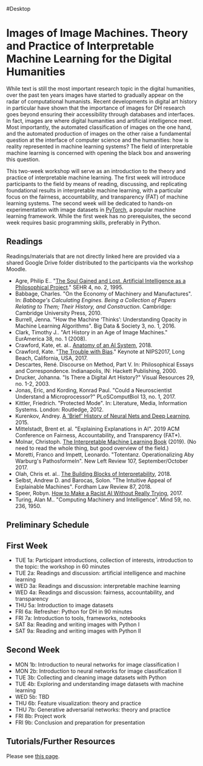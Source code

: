 #Desktop

# Images of Image Machines. Theory and Practice of Interpretable Machine Learning for the Digital Humanities

While text is still the most important research topic in the digital humanities, over the past ten years images have started to gradually appear on the radar of computational humanists. Recent developments in digital art history in particular have shown that the importance of images for DH research goes beyond ensuring their accessibility through databases and interfaces. In fact, images are where digital humanities and artificial intelligence meet. Most importantly, the automated classification of images on the one hand, and the automated production of images on the other raise a fundamental question at the interface of computer science and the humanities: how is reality represented in machine learning systems? The field of interpretable machine learning is concerned with opening the black box and answering this question.

This two-week workshop will serve as an introduction to the theory and practice of interpretable machine learning. The first week will introduce participants to the field by means of reading, discussing, and replicating foundational results in interpretable machine learning, with a particular focus on the fairness, accountability, and transparency (FAT) of machine learning systems. The second week will be dedicated to hands-on experimentation with image datasets in [PyTorch](https://pytorch.org/), a popular machine learning framework. While the first week has no prerequisites, the second week requires basic programming skills, preferably in Python. 

## Readings

Readings/materials that are not directly linked here are provided via a shared Google Drive folder distributed to the participants via the workshop Moodle.

- Agre, Philip E.. "[The Soul Gained and Lost. Artificial Intelligence as a Philosophical Project](https://web.stanford.edu/group/SHR/4-2/text/agre.html)." SEHR 4, no. 2, 1995.
- Babbage, Charles. "On the Economy of Machinery and Manufactures". In: *Babbage's Calculating Engines. Being a Collection of Papers Relating to Them; Their History, and Construction*. Cambridge: Cambridge University Press, 2010.
- Burrell, Jenna. "How the Machine ‘Thinks’: Understanding Opacity in Machine Learning Algorithms". Big Data & Society 3, no. 1, 2016.
- Clark, Timothy J.. "Art History in an Age of Image Machines." EurAmerica 38, no. 1 (2008).
- Crawford, Kate, et. al.. [Anatomy of an AI System]( https://anatomyof.ai), 2018.
- Crawford, Kate. "[The Trouble with Bias](https://www.youtube.com/watch?v=fMym_BKWQzk&t=698s)." Keynote at NIPS2017, Long Beach, California, USA, 2017.
- Descartes, René. Discourse on Method, Part V. In: Philosophical Essays and Correspondence. Indianapolis, IN: Hackett Publishing, 2000.
- Drucker, Johanna. "Is There a Digital Art History?" Visual Resources 29, no. 1-2, 2003.
- Jonas, Eric, and Kording, Konrad Paul. "Could a Neuroscientist Understand a Microprocessor?" PLoSComputBiol 13, no. 1, 2017.
- Kittler, Friedrich. "Protected Mode". In: Literature, Media, Information Systems. London: Routledge, 2012.
- Kurenkov, Andrey. [A 'Brief' History of Neural Nets and Deep Learning](http://www.andreykurenkov.com/writing/ai/a-brief-history-of-neural-nets-and-deep-learning/), 2015.
- Mittelstadt, Brent  et. al. "Explaining Explanations in AI". 2019 ACM Conference on Fairness, Accountability, and Transparency (FAT*).
- Molnar, Christoph. [The Interpretable Machine Learning Book](https://christophm.github.io/interpretable-ml-book/) (2019). (No need to read the whole thing, but good overview of the field.)
- Moretti, Franco and Impett, Leonardo. "Totentanz. Operationalizing Aby Warburg's Pathosformeln". New Left Review 107, September/October 2017.
- Olah, Chris et. al.. [The Building Blocks of Interpretability](https://distill.pub/2018/building-blocks/), 2018.
- Selbst, Andrew D. and Barocas, Solon. "The Intuitive Appeal of Explainable Machines". Fordham Law Review 87, 2018.
- Speer, Robyn. [How to Make a Racist AI Without Really Trying](https://blog.conceptnet.io/posts/2017/how-to-make-a-racist-ai-without-really-trying/), 2017.
- Turing, Alan M.. "Computing Machinery and Intelligence". Mind 59, no. 236, 1950.

## Preliminary Schedule

## First Week

- TUE 1a: Participant introductions, collection of interests, introduction to the topic: the workshop in 60 minutes
- TUE 2a: Readings and discussion: artificial intelligence and machine learning
- WED 3a: Readings and discussion: interpretable machine learning
- WED 4a: Readings and discussion: fairness, accountability, and transparency
- THU 5a: Introduction to image datasets
- FRI 6a: Refresher: Python for DH in 90 minutes
- FRI 7a: Introduction to tools, frameworks, notebooks
- SAT 8a: Reading and writing images with Python I
- SAT 9a: Reading and writing images with Python II

## Second Week

- MON 1b: Introduction to neural networks for image classification I
- MON 2b: Introduction to neural networks for image classification II
- TUE 3b: Collecting and cleaning image datasets with Python
- TUE 4b: Exploring and understanding image datasets with machine learning
- WED 5b: TBD
- THU 6b: Feature visualization: theory and practice
- THU 7b: Generative adversarial networks: theory and practice
- FRI 8b: Project work
- FRI 9b: Conclusion and preparation for presentation

## Tutorials/Further Resources

Please see [this page](https://github.com/zentralwerkstatt/teaching/blob/master/more.md).








